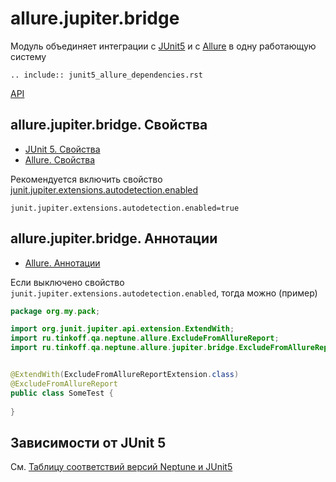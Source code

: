 # allure.jupiter.bridge

Модуль объединяет интеграции с [JUnit5](./index.md) и с [Allure](./../../test_reports/allure/index.md)
в одну работающую систему


```{eval-rst}
.. include:: junit5_allure_dependencies.rst
```

[API](https://tinkoff.github.io/neptune/allure.jupiter.bridge/index.html)

## allure.jupiter.bridge. Свойства

- [JUnit 5. Свойства](settings.md)
- [Allure. Свойства](./../../test_reports/allure/settings.md)

Рекомендуется включить свойство [junit.jupiter.extensions.autodetection.enabled](https://junit.org/junit5/docs/current/user-guide/#extensions-registration-automatic-enabling)

```properties
junit.jupiter.extensions.autodetection.enabled=true
```

## allure.jupiter.bridge. Аннотации

- [Allure. Аннотации](./../../test_reports/allure/annotations.md)

Если выключено свойство `junit.jupiter.extensions.autodetection.enabled`, тогда можно (пример)

```java
package org.my.pack;

import org.junit.jupiter.api.extension.ExtendWith;
import ru.tinkoff.qa.neptune.allure.ExcludeFromAllureReport;
import ru.tinkoff.qa.neptune.allure.jupiter.bridge.ExcludeFromAllureReportExtension;


@ExtendWith(ExcludeFromAllureReportExtension.class)
@ExcludeFromAllureReport
public class SomeTest {
    
}
```

## Зависимости от JUnit 5

См. [Таблицу соответствий версий Neptune и JUnit5](./supported_versions.md)

